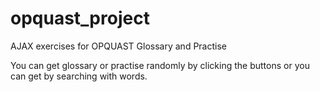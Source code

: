 # opquast_project


AJAX exercises for OPQUAST Glossary and Practise


You can get glossary or practise randomly by clicking the buttons or you can get by searching with words.
